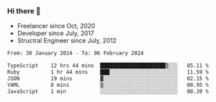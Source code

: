 ### Hi there 👋

- Freelancer since Oct, 2020
- Developer since July, 2017
- Structral Engineer since July, 2012

<!--START_SECTION:waka-->

```txt
From: 30 January 2024 - To: 06 February 2024

TypeScript    12 hrs 44 mins  █████████████████████▒░░░   85.11 %
Ruby          1 hr 44 mins    ███░░░░░░░░░░░░░░░░░░░░░░   11.59 %
JSON          19 mins         ▓░░░░░░░░░░░░░░░░░░░░░░░░   02.15 %
YAML          8 mins          ▒░░░░░░░░░░░░░░░░░░░░░░░░   00.95 %
JavaScript    1 min           ░░░░░░░░░░░░░░░░░░░░░░░░░   00.20 %
```

<!--END_SECTION:waka-->
